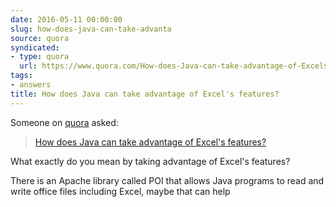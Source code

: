 ```yaml
---
date: 2016-05-11 00:00:00
slug: how-does-java-can-take-advanta
source: quora
syndicated:
- type: quora
  url: https://www.quora.com/How-does-Java-can-take-advantage-of-Excels-features/answer/Roy-Tang
tags:
- answers
title: How does Java can take advantage of Excel's features?
---
```


Someone on [quora](https://quora.com) asked:

> [How does Java can take advantage of Excel's features?](https://www.quora.com/How-does-Java-can-take-advantage-of-Excels-features/answer/Roy-Tang)


What exactly do you mean by taking advantage of Excel's features?

There is an Apache library called POI that allows Java programs to read and write office files including Excel, maybe that can help